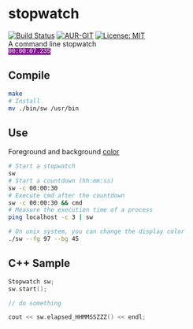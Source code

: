 # stopwatch
[![Build Status](https://travis-ci.org/ThiBsc/stopwatch.svg?branch=master)](https://travis-ci.org/ThiBsc/stopwatch) [![AUR-GIT](https://img.shields.io/aur/version/stopwatchcpp.svg?color=3fbaec)](https://aur.archlinux.org/packages/stopwatchcpp/) [![License: MIT](https://img.shields.io/badge/License-MIT-blue.svg)](https://opensource.org/licenses/MIT)  
A command line stopwatch  
<code style="font-family: courier; color: #fff; background: #881798">00:00:07.235</code>

## Compile
```bash
make
# Install
mv ./bin/sw /usr/bin
```

## Use
Foreground and background [color](https://en.wikipedia.org/wiki/ANSI_escape_code#Colors)  
```bash
# Start a stopwatch
sw
# Start a countdown (hh:mm:ss)
sw -c 00:00:30
# Execute cmd after the countdown
sw -c 00:00:30 && cmd
# Measure the execution time of a process
ping localhost -c 3 | sw

# On unix system, you can change the display color
./sw --fg 97 --bg 45
```

## C++ Sample

```cpp
Stopwatch sw;
sw.start();

// do something

cout << sw.elapsed_HHMMSSZZZ() << endl;
```
